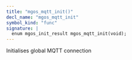 ```yaml
---
title: "mgos_mqtt_init()"
decl_name: "mgos_mqtt_init"
symbol_kind: "func"
signature: |
  enum mgos_init_result mgos_mqtt_init(void);
---
```


Initialises global MQTT connection 

